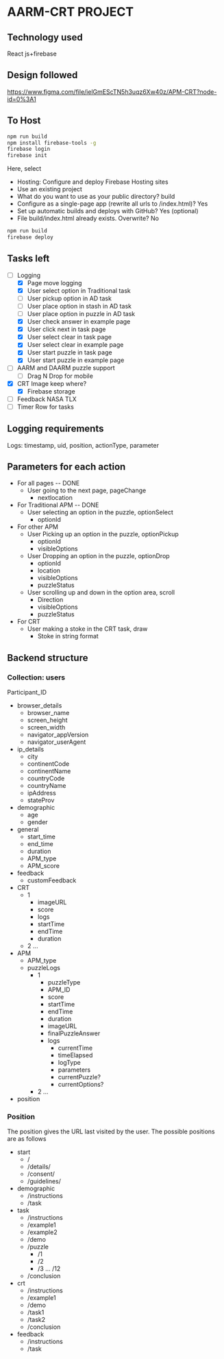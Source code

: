 # AARM-CRT PROJECT

## Technology used

React js+firebase

## Design followed

<https://www.figma.com/file/ielGmEScTN5h3uqz6Xw40z/APM-CRT?node-id=0%3A1>

## To Host

```bash
npm run build
npm install firebase-tools -g
firebase login
firebase init
```

Here, select

- Hosting: Configure and deploy Firebase Hosting sites
- Use an existing project
- What do you want to use as your public directory? build
- Configure as a single-page app (rewrite all urls to /index.html)? Yes
- Set up automatic builds and deploys with GitHub? Yes (optional)
- File build/index.html already exists. Overwrite? No

```bash
npm run build
firebase deploy
```

## Tasks left

- [ ] Logging
  - [x] Page move logging
  - [x] User select option in Traditional task
  - [ ] User pickup option in AD task
  - [ ] User place option in stash in AD task
  - [ ] User place option in puzzle in AD task
  - [x] User check answer in example page
  - [x] User click next in task page
  - [x] User select clear in task page
  - [x] User select clear in example page
  - [x] User start puzzle in task page
  - [x] User start puzzle in example page
- [ ] AARM and DAARM puzzle support
  - [ ] Drag N Drop for mobile
- [x] CRT Image keep where?
  - [x] Firebase storage
- [ ] Feedback NASA TLX
- [ ] Timer Row for tasks

## Logging requirements

Logs: timestamp, uid, position, actionType, parameter

## Parameters for each action

- For all pages -- DONE
  - User going to the next page, pageChange
    - nextlocation
- For Traditional APM -- DONE
  - User selecting an option in the puzzle, optionSelect
    - optionId
- For other APM
  - User Picking up an option in the puzzle, optionPickup
    - optionId
    - visibleOptions
  - User Dropping an option in the puzzle, optionDrop
    - optionId
    - location
    - visibleOptions
    - puzzleStatus
  - User scrolling up and down in the option area, scroll
    - Direction
    - visibleOptions
    - puzzleStatus
- For CRT
  - User making a stoke in the CRT task, draw
    - Stoke in string format

## Backend structure

### Collection: users

Participant_ID

- browser_details
  - browser_name
  - screen_height
  - screen_width
  - navigator_appVersion
  - navigator_userAgent
- ip_details
  - city
  - continentCode
  - continentName
  - countryCode
  - countryName
  - ipAddress
  - stateProv
- demographic
  - age
  - gender
- general
  - start_time
  - end_time
  - duration
  - APM_type
  - APM_score
- feedback
  - customFeedback
- CRT
  - 1
    - imageURL
    - score
    - logs
    - startTime
    - endTime
    - duration
  - 2 ...
- APM
  - APM_type
  - puzzleLogs
    - 1
      - puzzleType
      - APM_ID
      - score
      - startTime
      - endTime
      - duration
      - imageURL
      - finalPuzzleAnswer
      - logs
        - currentTime
        - timeElapsed
        - logType
        - parameters
        - currentPuzzle?
        - currentOptions?
    - 2 ...
- position

### Position

The position gives the URL last visited by the user. The possible positions are as follows

- start
  - /
  - /details/
  - /consent/
  - /guidelines/
- demographic
  - /instructions
  - /task
- task
  - /instructions
  - /example1
  - /example2
  - /demo
  - /puzzle
    - /1
    - /2
    - /3 ... /12
  - /conclusion
- crt
  - /instructions
  - /example1
  - /demo
  - /task1
  - /task2
  - /conclusion
- feedback
  - /instructions
  - /task
